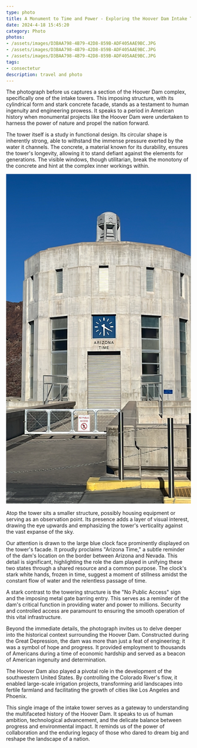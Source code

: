 ```yaml
---
type: photo
title: A Monument to Time and Power - Exploring the Hoover Dam Intake Tower
date: 2024-4-18 15:45:20
category: Photo
photos:
- /assets/images/D3BAA798-4B79-42D8-859B-ADF405AAE9BC.JPG
- /assets/images/D3BAA798-4B79-42D8-859B-ADF405AAE9BC.JPG
- /assets/images/D3BAA798-4B79-42D8-859B-ADF405AAE9BC.JPG
tags:
- consectetur
description: travel and photo
---
```


The photograph before us captures a section of the Hoover Dam complex, specifically one of the intake towers. This imposing structure, with its cylindrical form and stark concrete facade, stands as a testament to human ingenuity and engineering prowess. It speaks to a period in American history when monumental projects like the Hoover Dam were undertaken to harness the power of nature and propel the nation forward.

The tower itself is a study in functional design. Its circular shape is inherently strong, able to withstand the immense pressure exerted by the water it channels. The concrete, a material known for its durability, ensures the tower's longevity, allowing it to stand defiant against the elements for generations. The visible windows, though utilitarian, break the monotony of the concrete and hint at the complex inner workings within.

<!-- more -->

![Wallbase - dgnfly (wallbase.cc/wallpaper/1384450)](/assets/images/D3BAA798-4B79-42D8-859B-ADF405AAE9BC.JPG)

Atop the tower sits a smaller structure, possibly housing equipment or serving as an observation point. Its presence adds a layer of visual interest, drawing the eye upwards and emphasizing the tower's verticality against the vast expanse of the sky.

Our attention is drawn to the large blue clock face prominently displayed on the tower's facade. It proudly proclaims "Arizona Time," a subtle reminder of the dam's location on the border between Arizona and Nevada. This detail is significant, highlighting the role the dam played in unifying these two states through a shared resource and a common purpose. The clock's stark white hands, frozen in time, suggest a moment of stillness amidst the constant flow of water and the relentless passage of time.

A stark contrast to the towering structure is the "No Public Access" sign and the imposing metal gate barring entry. This serves as a reminder of the dam's critical function in providing water and power to millions. Security and controlled access are paramount to ensuring the smooth operation of this vital infrastructure.

Beyond the immediate details, the photograph invites us to delve deeper into the historical context surrounding the Hoover Dam. Constructed during the Great Depression, the dam was more than just a feat of engineering; it was a symbol of hope and progress. It provided employment to thousands of Americans during a time of economic hardship and served as a beacon of American ingenuity and determination.

The Hoover Dam also played a pivotal role in the development of the southwestern United States. By controlling the Colorado River's flow, it enabled large-scale irrigation projects, transforming arid landscapes into fertile farmland and facilitating the growth of cities like Los Angeles and Phoenix.

This single image of the intake tower serves as a gateway to understanding the multifaceted history of the Hoover Dam. It speaks to us of human ambition, technological advancement, and the delicate balance between progress and environmental impact. It reminds us of the power of collaboration and the enduring legacy of those who dared to dream big and reshape the landscape of a nation.
